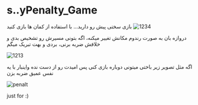 # s..yPenalty_Game
بازی سختی پیش رو دارید...
با استفاده از کمان ها بازی کنید
![1234](https://user-images.githubusercontent.com/100312928/167823033-47f14357-4f8f-487b-9b24-074728f252af.png)



دروازه بان به صورت رندوم مکانش تغییر میکنه، اگه بتونی مسیرش رو تشخیص بدی و خلافش ضربه برنی، بردی و بهت تبریک میگم

![1213](https://user-images.githubusercontent.com/100312928/167823648-cd1832d0-ce6d-4a8c-8ab7-be963f0ced77.png)


اگه مثل تصویر زیر باختی میتونی دوباره بازی کنی پس امیدت رو از دست نده واینبار با یه نفس عمیق ضربه بزن

![penalt](https://user-images.githubusercontent.com/100312928/167729992-a48b5633-34d0-4fce-8466-4c09a3a0a1d9.png)

just for :)
